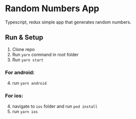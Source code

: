 # Random Numbers App

Typescript, redux simple app that generates random numbers.

## Run & Setup

1. Clone repo
2. Run `yarn` command in root folder
3. Run `yarn start`

### For android:

4. run `yarn android`

### For ios:

4. navigate to `ios` folder and run `pod install`
5. run `yarn ios`
